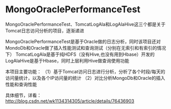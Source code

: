# MongoOraclePerformanceTest

MongoOraclePerformanceTest、TomcatLogAla和LogAlaHive这三个都是关于Tomcat日志访问分析的项目，逐渐递进

MongoOraclePerformanceTest是基于Oracle做的日志分析，同时该项目还对MondoDb和Oracle做了插入性能测试和查询测试（分别在无索引和有索引的情况下） TomcatLogAla是基于纯HDFS（没有Hive,也没有用到Hbase）开发的 LogAlaHive是基于Hbase，同时上层利用Hive做查询使用功能

本项目主要功能：
（1）基于Tomcat访问日志进行分析，分析了各个时段/每天的访问量统计，以及各个IP访问量的统计
（2）对比分析MongoDb和Oracle的插入性能和查询性能

具体细节，详看：
http://blog.csdn.net/wk1134314305/article/details/76436903
